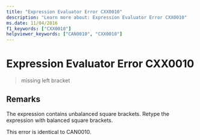 ```yaml
---
title: "Expression Evaluator Error CXX0010"
description: "Learn more about: Expression Evaluator Error CXX0010"
ms.date: 11/04/2016
f1_keywords: ["CXX0010"]
helpviewer_keywords: ["CAN0010", "CXX0010"]
---
```

# Expression Evaluator Error CXX0010

> missing left bracket

## Remarks

The expression contains unbalanced square brackets. Retype the expression with balanced square brackets.

This error is identical to CAN0010.
